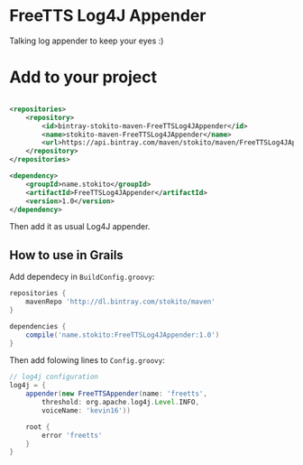 # FreeTTS Log4J Appender

Talking log appender to keep your eyes :)

# Add to your project
```xml

<repositories>
    <repository>
        <id>bintray-stokito-maven-FreeTTSLog4JAppender</id>
        <name>stokito-maven-FreeTTSLog4JAppender</name>
        <url>https://api.bintray.com/maven/stokito/maven/FreeTTSLog4JAppender</url>
    </repository>
</repositories>

<dependency>
    <groupId>name.stokito</groupId>
    <artifactId>FreeTTSLog4JAppender</artifactId>
    <version>1.0</version>
</dependency>
```

Then add it as usual Log4J appender.

## How to use in Grails
Add dependecy in `BuildConfig.groovy`:

```groovy
repositories {
    mavenRepo 'http://dl.bintray.com/stokito/maven'
}

dependencies {
    compile('name.stokito:FreeTTSLog4JAppender:1.0')
}
```

Then add folowing lines to `Config.groovy`:

```groovy
// log4j configuration
log4j = {
    appender(new FreeTTSAppender(name: 'freetts', 
        threshold: org.apache.log4j.Level.INFO,
        voiceName: 'kevin16'))

    root {
        error 'freetts'
    }
}
```

